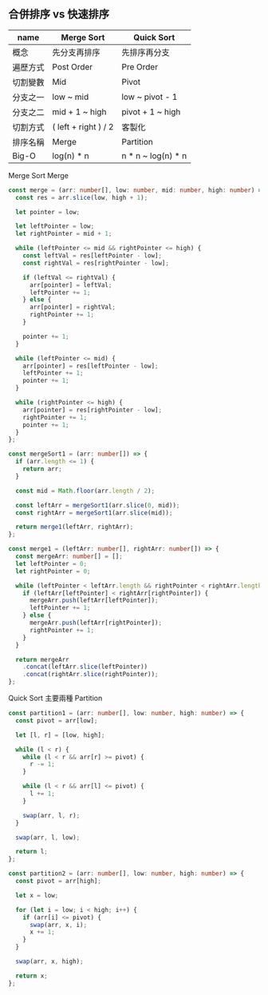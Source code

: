 ## 合併排序 vs 快速排序

| name     | Merge Sort           | Quick Sort         |
| -------- | -------------------- | ------------------ |
| 概念     | 先分支再排序         | 先排序再分支       |
| 遍歷方式 | Post Order           | Pre Order          |
| 切割變數 | Mid                  | Pivot              |
| 分支之一 | low ~ mid            | low ~ pivot - 1    |
| 分支之二 | mid + 1 ~ high       | pivot + 1 ~ high   |
| 切割方式 | ( left + right ) / 2 | 客製化             |
| 排序名稱 | Merge                | Partition          |
| Big-O    | log(n) * n           | n * n ~ log(n) * n |


Merge Sort Merge

```ts
const merge = (arr: number[], low: number, mid: number, high: number) => {
  const res = arr.slice(low, high + 1);

  let pointer = low;

  let leftPointer = low;
  let rightPointer = mid + 1;

  while (leftPointer <= mid && rightPointer <= high) {
    const leftVal = res[leftPointer - low];
    const rightVal = res[rightPointer - low];

    if (leftVal <= rightVal) {
      arr[pointer] = leftVal;
      leftPointer += 1;
    } else {
      arr[pointer] = rightVal;
      rightPointer += 1;
    }

    pointer += 1;
  }

  while (leftPointer <= mid) {
    arr[pointer] = res[leftPointer - low];
    leftPointer += 1;
    pointer += 1;
  }

  while (rightPointer <= high) {
    arr[pointer] = res[rightPointer - low];
    rightPointer += 1;
    pointer += 1;
  }
};
```

```ts
const mergeSort1 = (arr: number[]) => {
  if (arr.length <= 1) {
    return arr;
  }

  const mid = Math.floor(arr.length / 2);

  const leftArr = mergeSort1(arr.slice(0, mid));
  const rightArr = mergeSort1(arr.slice(mid));

  return merge1(leftArr, rightArr);
};

const merge1 = (leftArr: number[], rightArr: number[]) => {
  const mergeArr: number[] = [];
  let leftPointer = 0;
  let rightPointer = 0;

  while (leftPointer < leftArr.length && rightPointer < rightArr.length) {
    if (leftArr[leftPointer] < rightArr[rightPointer]) {
      mergeArr.push(leftArr[leftPointer]);
      leftPointer += 1;
    } else {
      mergeArr.push(leftArr[rightPointer]);
      rightPointer += 1;
    }
  }

  return mergeArr
    .concat(leftArr.slice(leftPointer))
    .concat(rightArr.slice(rightPointer));
};
```

Quick Sort 主要兩種 Partition

```ts
const partition1 = (arr: number[], low: number, high: number) => {
  const pivot = arr[low];

  let [l, r] = [low, high];

  while (l < r) {
    while (l < r && arr[r] >= pivot) {
      r -= 1;
    }

    while (l < r && arr[l] <= pivot) {
      l += 1;
    }

    swap(arr, l, r);
  }

  swap(arr, l, low);

  return l;
};

const partition2 = (arr: number[], low: number, high: number) => {
  const pivot = arr[high];

  let x = low;

  for (let i = low; i < high; i++) {
    if (arr[i] <= pivot) {
      swap(arr, x, i);
      x += 1;
    }
  }

  swap(arr, x, high);

  return x;
};
```
